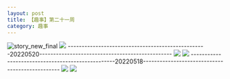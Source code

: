 ```yaml
---
layout: post
title: 【趣事】第二十一周
category: 趣事
---
```

![story_new_final](http://rbwl8nwm4.hd-bkt.clouddn.com/img/story_new_final_0322.png)
![](http://rc5p5sl4z.hd-bkt.clouddn.com/img/pel-220520-4.jpg)
--------------------------------------------------20220520------------------------------------------------
![](http://rc5p5sl4z.hd-bkt.clouddn.com/img/factors-220520-2.jpg)
![](http://rc5p5sl4z.hd-bkt.clouddn.com/img/factors-220520-4.jpg)
--------------------------------------------------20220518------------------------------------------------
![](http://rc5p5sl4z.hd-bkt.clouddn.com/img/factors-220518-1.jpg)
![](http://rc5p5sl4z.hd-bkt.clouddn.com/img/factors-220518-2.jpg)

  




